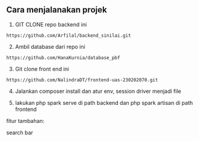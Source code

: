 ## Cara menjalanakan projek

1. GIT CLONE repo backend ini
```
https://github.com/Arfilal/backend_sinilai.git
```

2. Ambil database dari repo ini

```
https://github.com/HanaKurnia/database_pbf
```

3. Git clone front end ini
```
https://github.com/NalindraDT/frontend-uas-230202070.git
```

4. Jalankan composer install dan atur env, session driver menjadi file

5. lakukan php spark serve di path backend dan php spark artisan di path frontend

fitur tambahan:

search bar